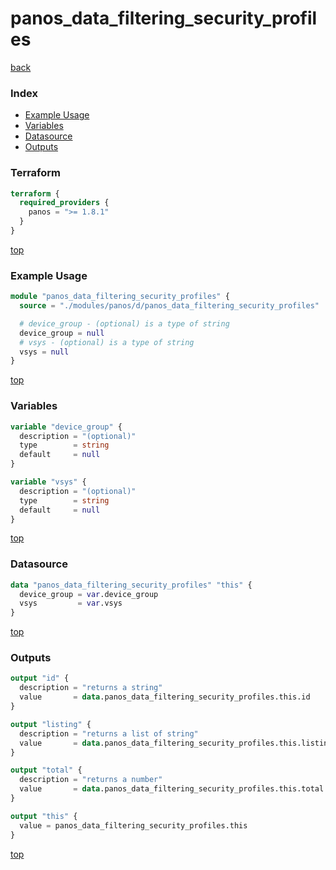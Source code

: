 # panos_data_filtering_security_profiles

[back](../panos.md)

### Index

- [Example Usage](#example-usage)
- [Variables](#variables)
- [Datasource](#datasource)
- [Outputs](#outputs)

### Terraform

```terraform
terraform {
  required_providers {
    panos = ">= 1.8.1"
  }
}
```

[top](#index)

### Example Usage

```terraform
module "panos_data_filtering_security_profiles" {
  source = "./modules/panos/d/panos_data_filtering_security_profiles"

  # device_group - (optional) is a type of string
  device_group = null
  # vsys - (optional) is a type of string
  vsys = null
}
```

[top](#index)

### Variables

```terraform
variable "device_group" {
  description = "(optional)"
  type        = string
  default     = null
}

variable "vsys" {
  description = "(optional)"
  type        = string
  default     = null
}
```

[top](#index)

### Datasource

```terraform
data "panos_data_filtering_security_profiles" "this" {
  device_group = var.device_group
  vsys         = var.vsys
}
```

[top](#index)

### Outputs

```terraform
output "id" {
  description = "returns a string"
  value       = data.panos_data_filtering_security_profiles.this.id
}

output "listing" {
  description = "returns a list of string"
  value       = data.panos_data_filtering_security_profiles.this.listing
}

output "total" {
  description = "returns a number"
  value       = data.panos_data_filtering_security_profiles.this.total
}

output "this" {
  value = panos_data_filtering_security_profiles.this
}
```

[top](#index)